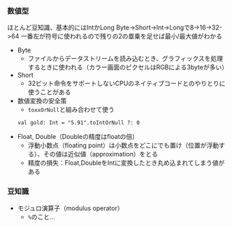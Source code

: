 ### 数値型
ほとんど豆知識、基本的にはIntかLong
Byte->Short->Int->Longで8->16->32->64
一番左が符号に使われるので残りの2の塁乗を足せば最小/最大値がわかる
- Byte
    - ファイルからデータストリームを読み込むとき、グラフィックスを処理するときに使われる（カラー画面のピクセルはRGBによる3byteが多い）
- Short
    - 32ビット命令をサポートしないCPUのネイティブコードとのやりとりに使うことがある
- 数値変換の安全策
    - `toxxOrNull`と組み合わせて使う
    ```
    val gold: Int = "5.91".toIntOrNull ?: 0
    ```
- Float, Double（Doubleの精度はfloatの倍）
    - 浮動小数点（floating point）は小数点をどこにでも置け（位置が浮動する）、その値は近似値（approximation）をとる
    - 精度の損失：Float,DoubleをIntに変換したとき丸め込まれてしまう値がある

### 豆知識
- モジュロ演算子（modulus operator）
    - `%`のこと...
     
     
